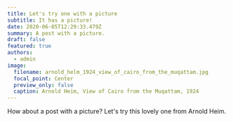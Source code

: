 ```yaml
---
title: Let's try one with a picture
subtitle: It has a picture!
date: 2020-06-05T12:29:33.479Z
summary: A post with a picture.
draft: false
featured: true
authors:
  - admin
image:
  filename: arnold_helm_1924_view_of_cairo_from_the_muqattam.jpg
  focal_point: Center
  preview_only: false
  caption: Arnold Heim, View of Cairo from the Muqattam, 1924
---
```

How about a post with a picture? Let's try this lovely one from Arnold Heim.